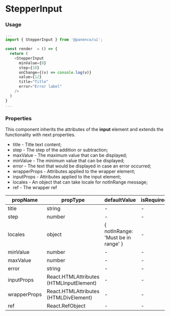 # StepperInput

### Usage

```js
...
import { StepperInput } from '@panenco/ui';

const render  = () => {
  return (
    <StepperInput
      minValue={0}
      step={10}
      onChange={(v) => console.log(v)}
      value={12}
      title="Title"
      error="Error label"
    />
  )
}
...
```

<!-- STORY -->

### Properties

This component inherits the attributes of the **input** element and extends the functionality with next properties.

- title - Title text content;
- step - The step of the addition or subtraction;
- maxValue - The maximum value that can be displayed;
- minValue - The minimum value that can be displayed;
- error - The text that would be displayed in case an error occurred;
- wrapperProps - Attributes applied to the wrapper element;
- inputProps - Attributes applied to the input element;
- locales - An object that can take locale for notInRange message;
- ref - The wrapper ref

| propName     | propType                                | defaultValue                       | isRequired |
| ------------ | --------------------------------------- | ---------------------------------- | ---------- |
| title        | string                                  | -                                  | -          |
| step         | number                                  | -                                  | -          |
| locales      | object                                  | { notInRange: 'Must be in range' } | -          |
| minValue     | number                                  | -                                  | -          |
| maxValue     | number                                  | -                                  | -          |
| error        | string                                  | -                                  | -          |
| inputProps   | React.HTMLAttributes (HTMLInputElement) | -                                  | -          |
| wrapperProps | React.HTMLAttributes (HTMLDivElement)   | -                                  | -          |
| ref          | React.RefObject                         | -                                  | -          |

